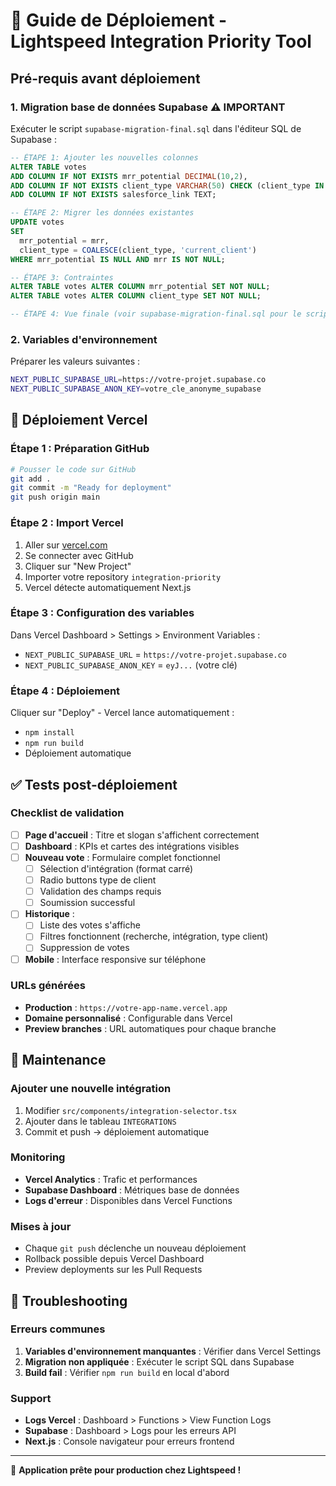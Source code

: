 # 🚀 Guide de Déploiement - Lightspeed Integration Priority Tool

## Pré-requis avant déploiement

### 1. Migration base de données Supabase ⚠️ **IMPORTANT**
Exécuter le script `supabase-migration-final.sql` dans l'éditeur SQL de Supabase :

```sql
-- ÉTAPE 1: Ajouter les nouvelles colonnes
ALTER TABLE votes 
ADD COLUMN IF NOT EXISTS mrr_potential DECIMAL(10,2),
ADD COLUMN IF NOT EXISTS client_type VARCHAR(50) CHECK (client_type IN ('current_client', 'prospect')),
ADD COLUMN IF NOT EXISTS salesforce_link TEXT;

-- ÉTAPE 2: Migrer les données existantes
UPDATE votes 
SET 
  mrr_potential = mrr,
  client_type = COALESCE(client_type, 'current_client')
WHERE mrr_potential IS NULL AND mrr IS NOT NULL;

-- ÉTAPE 3: Contraintes
ALTER TABLE votes ALTER COLUMN mrr_potential SET NOT NULL;
ALTER TABLE votes ALTER COLUMN client_type SET NOT NULL;

-- ÉTAPE 4: Vue finale (voir supabase-migration-final.sql pour le script complet)
```

### 2. Variables d'environnement
Préparer les valeurs suivantes :
```bash
NEXT_PUBLIC_SUPABASE_URL=https://votre-projet.supabase.co
NEXT_PUBLIC_SUPABASE_ANON_KEY=votre_cle_anonyme_supabase
```

## 🚀 Déploiement Vercel

### Étape 1 : Préparation GitHub
```bash
# Pousser le code sur GitHub
git add .
git commit -m "Ready for deployment"
git push origin main
```

### Étape 2 : Import Vercel
1. Aller sur [vercel.com](https://vercel.com)
2. Se connecter avec GitHub
3. Cliquer sur "New Project"
4. Importer votre repository `integration-priority`
5. Vercel détecte automatiquement Next.js

### Étape 3 : Configuration des variables
Dans Vercel Dashboard > Settings > Environment Variables :
- `NEXT_PUBLIC_SUPABASE_URL` = `https://votre-projet.supabase.co`
- `NEXT_PUBLIC_SUPABASE_ANON_KEY` = `eyJ...` (votre clé)

### Étape 4 : Déploiement
Cliquer sur "Deploy" - Vercel lance automatiquement :
- `npm install`
- `npm run build`
- Déploiement automatique

## ✅ Tests post-déploiement

### Checklist de validation
- [ ] **Page d'accueil** : Titre et slogan s'affichent correctement
- [ ] **Dashboard** : KPIs et cartes des intégrations visibles
- [ ] **Nouveau vote** : Formulaire complet fonctionnel
  - [ ] Sélection d'intégration (format carré)
  - [ ] Radio buttons type de client 
  - [ ] Validation des champs requis
  - [ ] Soumission successful
- [ ] **Historique** : 
  - [ ] Liste des votes s'affiche
  - [ ] Filtres fonctionnent (recherche, intégration, type client)
  - [ ] Suppression de votes
- [ ] **Mobile** : Interface responsive sur téléphone

### URLs générées
- **Production** : `https://votre-app-name.vercel.app`
- **Domaine personnalisé** : Configurable dans Vercel
- **Preview branches** : URL automatiques pour chaque branche

## 🔧 Maintenance

### Ajouter une nouvelle intégration
1. Modifier `src/components/integration-selector.tsx`
2. Ajouter dans le tableau `INTEGRATIONS`
3. Commit et push → déploiement automatique

### Monitoring
- **Vercel Analytics** : Trafic et performances
- **Supabase Dashboard** : Métriques base de données
- **Logs d'erreur** : Disponibles dans Vercel Functions

### Mises à jour
- Chaque `git push` déclenche un nouveau déploiement
- Rollback possible depuis Vercel Dashboard
- Preview deployments sur les Pull Requests

## 🚨 Troubleshooting

### Erreurs communes
1. **Variables d'environnement manquantes** : Vérifier dans Vercel Settings
2. **Migration non appliquée** : Exécuter le script SQL dans Supabase
3. **Build fail** : Vérifier `npm run build` en local d'abord

### Support
- **Logs Vercel** : Dashboard > Functions > View Function Logs
- **Supabase** : Dashboard > Logs pour les erreurs API
- **Next.js** : Console navigateur pour erreurs frontend

---

🎯 **Application prête pour production chez Lightspeed !**